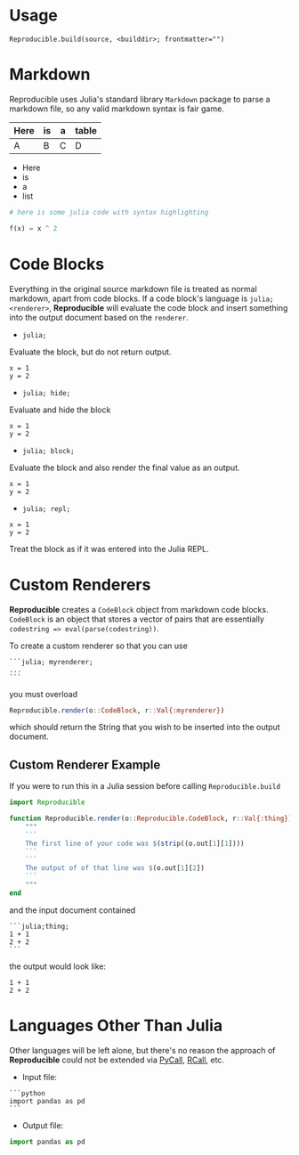 # Usage 

`Reproducible.build(source, <builddir>; frontmatter="")`

# Markdown

Reproducible uses Julia's standard library `Markdown` package to parse a markdown file, so any 
valid markdown syntax is fair game.

| Here | is | a | table |
|------|----|---|-------|
| A    | B  | C | D     |

- Here
- is
- a
- list

```julia
# here is some julia code with syntax highlighting

f(x) = x ^ 2
```


# Code Blocks

Everything in the original source markdown file is treated as normal markdown, apart from 
code blocks.  If a code block's language is `julia; <renderer>`, **Reproducible** will 
evaluate the code block and insert something into the output document based on the `renderer`.

- `julia;`

Evaluate the block, but do not return output.

```julia;
x = 1 
y = 2
```

- `julia; hide;`

Evaluate and hide the block

```julia; hide;
x = 1
y = 2
```

- `julia; block;`

Evaluate the block and also render the final value as an output.

```julia; block;
x = 1 
y = 2
```

- `julia; repl;`

```julia; repl;
x = 1 
y = 2
```

Treat the block as if it was entered into the Julia REPL.

# Custom Renderers

**Reproducible** creates a `CodeBlock` object from markdown code blocks.  `CodeBlock` is an 
object that stores a vector of pairs that are essentially `codestring => eval(parse(codestring))`.

To create a custom renderer so that you can use 

````
```julia; myrenderer;
...
```
````

you must overload

```julia
Reproducible.render(o::CodeBlock, r::Val{:myrenderer})
```

which should return the String that you wish to be inserted into the output document.

## Custom Renderer Example

If you were to run this in a Julia session before calling `Reproducible.build`

```julia
import Reproducible

function Reproducible.render(o::Reproducible.CodeBlock, r::Val{:thing})
    """
    ```
    The first line of your code was $(strip((o.out[1][1])))
    ```
    ```
    The output of of that line was $(o.out[1][2])
    ```
    """
end
```

and the input document contained

````
```julia;thing;
1 + 1
2 + 2
```
````

the output would look like:

```julia; thing;
1 + 1
2 + 2
```

# Languages Other Than Julia

Other languages will be left alone, but there's no reason the approach of **Reproducible**
could not be extended via [PyCall](https://github.com/JuliaPy/PyCall.jl), 
[RCall](https://github.com/JuliaInterop/RCall.jl), etc.

- Input file:
````
```python
import pandas as pd
```
````
- Output file:
  
```python
import pandas as pd
```
